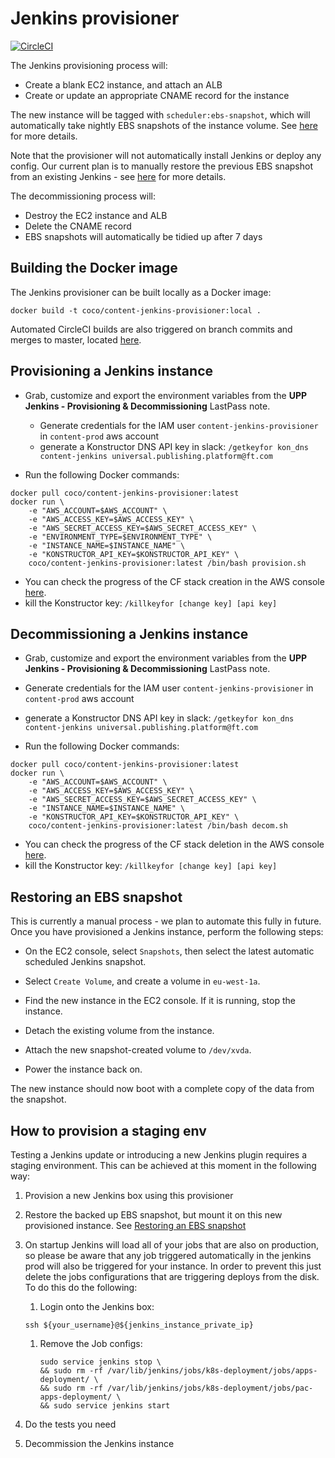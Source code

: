 # Jenkins provisioner

[![CircleCI](https://circleci.com/gh/Financial-Times/content-provisioners.svg?style=shield)](https://circleci.com/gh/Financial-Times/content-provisioners)

The Jenkins provisioning process will:

 * Create a blank EC2 instance, and attach an ALB
 * Create or update an appropriate CNAME record for the instance

The new instance will be tagged with `scheduler:ebs-snapshot`, which will automatically take nightly EBS snapshots of the instance volume. See [here](http://docs.aws.amazon.com/solutions/latest/ebs-snapshot-scheduler/overview.html) for more details.

Note that the provisioner will not automatically install Jenkins or deploy any config.
Our current plan is to manually restore the previous EBS snapshot from an existing Jenkins - see [here](https://github.com/Financial-Times/content-provisioners/tree/master/content-jenkins-provisioner#restoring-an-ebs-snapshot) for more details.

The decommissioning process will:

 * Destroy the EC2 instance and ALB
 * Delete the CNAME record
 * EBS snapshots will automatically be tidied up after 7 days

## Building the Docker image
The Jenkins provisioner can be built locally as a Docker image:

`docker build -t coco/content-jenkins-provisioner:local .`

Automated CircleCI builds are also triggered on branch commits and merges to master, located [here](https://circleci.com/gh/Financial-Times/content-provisioners).

## Provisioning a Jenkins instance
- Grab, customize and export the environment variables from the **UPP Jenkins - Provisioning & Decommissioning** LastPass note.
  - Generate credentials for the IAM user `content-jenkins-provisioner` in `content-prod` aws account
  - generate a Konstructor DNS API key in slack: `/getkeyfor kon_dns content-jenkins universal.publishing.platform@ft.com`

- Run the following Docker commands:
```
docker pull coco/content-jenkins-provisioner:latest
docker run \
    -e "AWS_ACCOUNT=$AWS_ACCOUNT" \
    -e "AWS_ACCESS_KEY=$AWS_ACCESS_KEY" \
    -e "AWS_SECRET_ACCESS_KEY=$AWS_SECRET_ACCESS_KEY" \
    -e "ENVIRONMENT_TYPE=$ENVIRONMENT_TYPE" \
    -e "INSTANCE_NAME=$INSTANCE_NAME" \
    -e "KONSTRUCTOR_API_KEY=$KONSTRUCTOR_API_KEY" \
    coco/content-jenkins-provisioner:latest /bin/bash provision.sh
```

- You can check the progress of the CF stack creation in the AWS console [here](https://eu-west-1.console.aws.amazon.com/cloudformation/home?region=eu-west-1#/stacks).
- kill the Konstructor key: `/killkeyfor [change key] [api key]`

## Decommissioning a Jenkins instance
- Grab, customize and export the environment variables from the **UPP Jenkins - Provisioning & Decommissioning** LastPass note.
- Generate credentials for the IAM user `content-jenkins-provisioner` in `content-prod` aws account
- generate a Konstructor DNS API key in slack: `/getkeyfor kon_dns content-jenkins universal.publishing.platform@ft.com`

- Run the following Docker commands:
```
docker pull coco/content-jenkins-provisioner:latest
docker run \
    -e "AWS_ACCOUNT=$AWS_ACCOUNT" \
    -e "AWS_ACCESS_KEY=$AWS_ACCESS_KEY" \
    -e "AWS_SECRET_ACCESS_KEY=$AWS_SECRET_ACCESS_KEY" \
    -e "INSTANCE_NAME=$INSTANCE_NAME" \
    -e "KONSTRUCTOR_API_KEY=$KONSTRUCTOR_API_KEY" \
    coco/content-jenkins-provisioner:latest /bin/bash decom.sh
```

- You can check the progress of the CF stack deletion in the AWS console [here](https://eu-west-1.console.aws.amazon.com/cloudformation/home?region=eu-west-1#/stacks).
- kill the Konstructor key: `/killkeyfor [change key] [api key]`

## Restoring an EBS snapshot

This is currently a manual process - we plan to automate this fully in future.  
Once you have provisioned a Jenkins instance, perform the following steps:

- On the EC2 console, select `Snapshots`, then select the latest automatic scheduled Jenkins snapshot.

- Select `Create Volume`, and create a volume in `eu-west-1a`.

- Find the new instance in the EC2 console. If it is running, stop the instance.

- Detach the existing volume from the instance.

- Attach the new snapshot-created volume to `/dev/xvda`.

- Power the instance back on.

The new instance should now boot with a complete copy of the data from the snapshot.

## How to provision a staging env

Testing a Jenkins update or introducing a new Jenkins plugin requires a staging environment.
This can be achieved at this moment in the following way:

1. Provision a new Jenkins box using this provisioner
1. Restore the backed up EBS snapshot, but mount it on this new provisioned instance. See [Restoring an EBS snapshot](#restoring-an-ebs-snapshot)
1. On startup Jenkins will load all of your jobs that are also on production, so please be aware that any job triggered automatically in the jenkins prod will also be triggered for your instance.
   In order to prevent this just delete the jobs configurations that are triggering deploys from the disk. To do this do the following:

    1. Login onto the Jenkins box:

   `ssh ${your_username}@${jenkins_instance_private_ip}`

    1. Remove the Job configs:
       ```
       sudo service jenkins stop \
       && sudo rm -rf /var/lib/jenkins/jobs/k8s-deployment/jobs/apps-deployment/ \
       && sudo rm -rf /var/lib/jenkins/jobs/k8s-deployment/jobs/pac-apps-deployment/ \
       && sudo service jenkins start
       ```

1. Do the tests you need
1. Decommission the Jenkins instance
